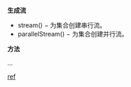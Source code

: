 **生成流**

* stream() − 为集合创建串行流。
* parallelStream() − 为集合创建并行流。

**方法**

...

[ref](https://docs.oracle.com/javase/8/docs/api/java/util/stream/Stream.html)
